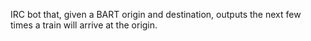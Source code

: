 IRC bot that, given a BART origin and destination, outputs the next few times
a train will arrive at the origin.
